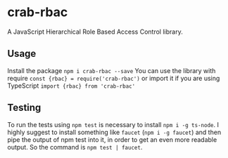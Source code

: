 # crab-rbac
A JavaScript Hierarchical Role Based Access Control library.

## Usage
Install the package
`npm i crab-rbac --save`
You can use the library with require
`const {rbac} = require('crab-rbac')`
or import it if you are using TypeScript
`import {rbac} from 'crab-rbac'`

## Testing
To run the tests using `npm test` is necessary to install `npm i -g ts-node`. I highly suggest to install something like `faucet` (`npm i -g faucet`) and then pipe the output of npm test into it, in order to get an even more readable output. So the command is `npm test | faucet`.
